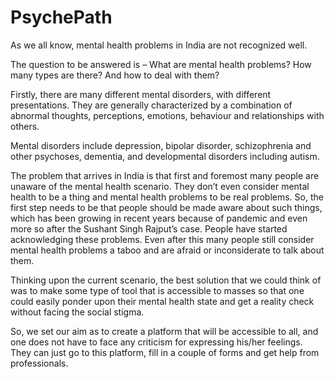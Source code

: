 # PsychePath

As we all know, mental health problems in India are not recognized well.

The question to be answered is – What are mental health problems? How many types are
there? And how to deal with them?

Firstly, there are many different mental disorders, with different presentations. They are
generally characterized by a combination of abnormal thoughts, perceptions, emotions,
behaviour and relationships with others.

Mental disorders include depression, bipolar disorder, schizophrenia and other psychoses,
dementia, and developmental disorders including autism.

The problem that arrives in India is that first and foremost many people are unaware of the
mental health scenario. They don’t even consider mental health to be a thing and mental
health problems to be real problems. So, the first step needs to be that people should be
made aware about such things, which has been growing in recent years because of pandemic
and even more so after the Sushant Singh Rajput’s case. People have started acknowledging
these problems. Even after this many people still consider mental health problems a taboo
and are afraid or inconsiderate to talk about them.

Thinking upon the current scenario, the best solution that we could think of was to make
some type of tool that is accessible to masses so that one could easily ponder upon their
mental health state and get a reality check without facing the social stigma.

So, we set our aim as to create a platform that will be accessible to all, and one does not
have to face any criticism for expressing his/her feelings. They can just go to this platform,
fill in a couple of forms and get help from professionals.
